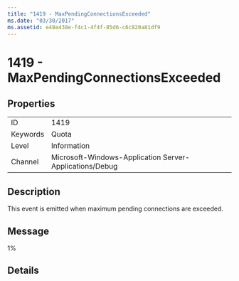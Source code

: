 ```yaml
---
title: "1419 - MaxPendingConnectionsExceeded"
ms.date: "03/30/2017"
ms.assetid: e48e438e-f4c1-4f4f-85d6-c6c820a81df9
---
```

# 1419 - MaxPendingConnectionsExceeded
## Properties  
  
|||  
|-|-|  
|ID|1419|  
|Keywords|Quota|  
|Level|Information|  
|Channel|Microsoft-Windows-Application Server-Applications/Debug|  
  
## Description  
 This event is emitted when maximum pending connections are exceeded.  
  
## Message  
 1%  
  
## Details

